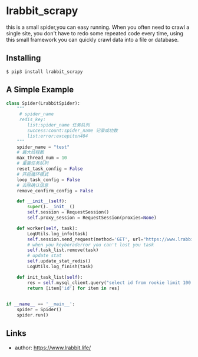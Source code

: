 lrabbit_scrapy
=====

this is a small spider,you can easy running. When you often need to crawl a single site, you don't have to redo some
repeated code every time, using this small framework you can quickly crawl data into a file or database.


Installing
----------

    $ pip3 install lrabbit_scrapy

A Simple Example
----------------

```python
class Spider(LrabbitSpider):
    """
     # spider_name 
     redis_key:
        list:spider_name 任务队列
        success:count:spider_name 记录成功数
        list:error:excepiton404
    """
    spider_name = "test"
    # 最大线程数
    max_thread_num = 10
    # 重置任务队列
    reset_task_config = False
    # 开启循环模式
    loop_task_config = False
    # 去除确认信息
    remove_confirm_config = False

    def __init__(self):
        super().__init__()
        self.session = RequestSession()
        self.proxy_session = RequestSession(proxies=None)

    def worker(self, task):
        LogUtils.log_info(task)
        self.session.send_request(method='GET', url="https://www.lrabbit.life/233333333333333333/")
        # when you keyboraderror you can't lost you task
        self.task_list.remove(task)
        # update stat
        self.update_stat_redis()
        LogUtils.log_finish(task)

    def init_task_list(self):
        res = self.mysql_client.query("select id from rookie limit 100 ")
        return [item['id'] for item in res]

    
if __name__ == '__main__':
    spider = Spider()
    spider.run()

```

Links
-----

- author: https://www.lrabbit.life/

